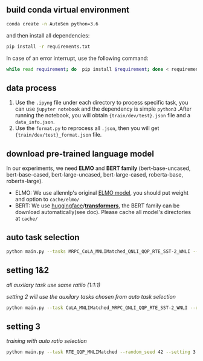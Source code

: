 ## build conda virtual environment

```bash
conda create -n AutoSem python=3.6
```

and then install all dependencies:

```bash
pip install -r requirements.txt
```

In case of an error interrupt, use the following command:

```bash
while read requirement; do  pip install $requirement; done < requirements.txt
```

## data process

1. Use the ``.ipyng`` file under each directory to process specific task, you can use ``jupyter notebook`` and the dependency is simple ``python3`` .After running the notebook, you will obtain ``{train/dev/test}.json`` file and a ``data_info.json``. 
2. Use the ``format.py`` to reprocess all ``.json``, then you will get ``{train/dev/test}_format.json`` file.

## download pre-trained language model

 In our experiments, we need **ELMO** and **BERT family** (bert-base-uncased, bert-base-cased, bert-large-uncased, bert-large-cased, roberta-base, roberta-large).

- ELMO: We use allennlp's original [ELMO model](https://allennlp.org/elmo), you should put weight and option to ``cache/elmo/``
- BERT: We use [huggingface](https://github.com/huggingface)/**[transformers](https://github.com/huggingface/transformers)**, the BERT family can be download automatically(see doc). Please cache all model's directories at ``cache/``

## auto task selection

```bash
python main.py --tasks MRPC_CoLA_MNLIMatched_QNLI_QQP_RTE_SST-2_WNLI --random_seed 42 --setting 0 --encoder_type 1 --learning_rate 0.001 --stage 1 --cuda 7 --max_steps 200 --train_batch_size 16 --train_batch_num 10 --eval_batch_size 8 --steps_per_eval 8 
```

## setting 1&2

*all auxilary task use same ratiio (1:1:1)*

*setting 2 will use the auxilary tasks chosen from auto task selection*

```bash
python main.py --task CoLA_MNLIMatched_MRPC_QNLI_QQP_RTE_SST-2_WNLI --random_seed 42 --setting 1 --encoder_type 1 --learning_rate 0.001 --stage 3 --cuda 1 --max_steps 200 --train_batch_size 16 --train_batch_num 50 --eval_batch_size 8 --steps_per_eval 40 
```

## setting 3

*training with auto ratio selection*

```bash
python main.py --task RTE_QQP_MNLIMatched --random_seed 42 --setting 3 --encoder_type 1 --learning_rate 0.001 --stage 2 --cuda 1 --max_steps 200 --train_batch_size 16 --train_batch_num 20 --eval_batch_size 8 --steps_per_eval 40 --trial_num 10
```

